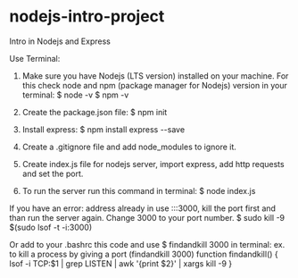 # nodejs-intro-project
Intro in Nodejs and Express

Use Terminal:
1. Make sure you have Nodejs (LTS version) installed on your machine. For this check node and npm (package manager for Nodejs) version in your terminal: 
    $ node -v
    $ npm -v

2. Create the package.json file: 
    $ npm init
3. Install express: 
    $ npm install express --save
4. Create a .gitignore file and add node_modules to ignore it.
5. Create index.js file for nodejs server, import express, add http requests and set the port.
6. To run the server run this command in terminal:
    $ node index.js
    
If you have an error: address already in use :::3000, kill the port first and than run the server again. Change 3000 to your port number.
    $ sudo kill -9 $(sudo lsof -t -i:3000)

Or add to your .bashrc this code and use $ findandkill 3000 in terminal:
ex. to kill a process by giving a port (findandkill 3000)
function findandkill() {
  lsof -i TCP:$1 | grep LISTEN | awk '{print $2}' | xargs kill -9
}